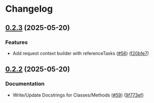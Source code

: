 # Changelog

## [0.2.3](https://github.com/google/a2a-python/compare/v0.2.2...v0.2.3) (2025-05-20)


### Features

* Add request context builder with referenceTasks ([#56](https://github.com/google/a2a-python/issues/56)) ([f20bfe7](https://github.com/google/a2a-python/commit/f20bfe74b8cc854c9c29720b2ea3859aff8f509e))

## [0.2.2](https://github.com/google/a2a-python/compare/v0.2.1...v0.2.2) (2025-05-20)


### Documentation

* Write/Update Docstrings for Classes/Methods ([#59](https://github.com/google/a2a-python/issues/59)) ([9f773ef](https://github.com/google/a2a-python/commit/9f773eff4dddc4eec723d519d0050f21b9ccc042))
